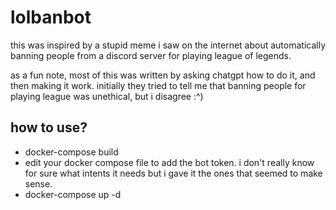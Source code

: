 # lolbanbot

this was inspired by a stupid meme i saw on the internet about automatically banning people from a discord server for playing league of legends.

as a fun note, most of this was written by asking chatgpt how to do it, and then making it work. initially they tried to tell me that banning people for playing league was unethical, but i disagree :^)

## how to use?

- docker-compose build
- edit your docker compose file to add the bot token. i don't really know for sure what intents it needs but i gave it the ones that seemed to make sense.
- docker-compose up -d
